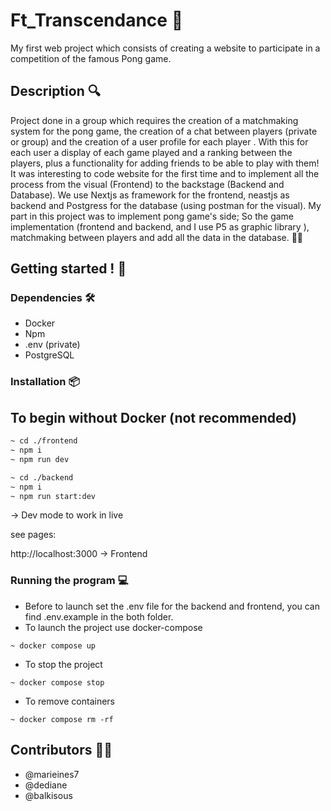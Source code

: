 # Ft_Transcendance 🏓

My first web project which consists of creating a website to participate in a competition of the famous Pong game. 

## Description 🔍

Project done in a group which requires the creation of a matchmaking system for the pong game, the creation of a chat between players (private or group) and the creation of a user profile for each player . With this for each user a display of each game played and a ranking between the players, plus a functionality for adding friends to be able to play with them!
It was interesting to code website for the first time and to implement all the process from the visual (Frontend) to the backstage (Backend and Database). We use Nextjs as framework for the frontend, neastjs as backend and Postgress for the database (using postman for the visual). My part in this project was to implement pong game's side; So the game implementation (frontend and backend, and I use P5 as graphic library ), matchmaking between players and add all the data in the database. 👩‍💻

## Getting started ! 🏁

### Dependencies  🛠️
* Docker
* Npm
* .env (private)
* PostgreSQL

### Installation 📦

## To begin without Docker (not recommended)

```bash
~ cd ./frontend
~ npm i
~ npm run dev
````
```bash
~ cd ./backend
~ npm i
~ npm run start:dev
````
   -> Dev mode to work in live

see pages:

http://localhost:3000 -> Frontend 


### Running the program 💻

* Before to launch set the .env file for the backend and frontend, you can find .env.example in the both folder.
* To launch the project use docker-compose
```
~ docker compose up
```
* To stop the project
 ```
~ docker compose stop
```
* To remove containers
```
~ docker compose rm -rf
```

## Contributors 👩‍💻
* @marieines7
* @dediane
* @balkisous
